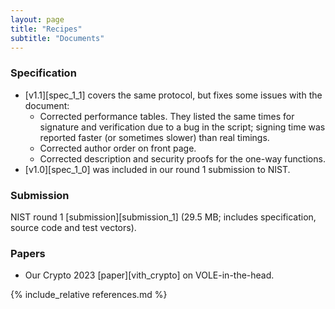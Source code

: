 ```yaml
---
layout: page
title: "Recipes"
subtitle: "Documents"
---
```


### Specification

- [v1.1][spec_1_1] covers the same protocol, but fixes some issues with the document:
  - Corrected performance tables.
    They listed the same times for signature and verification due to a bug in the script; signing time was reported faster (or sometimes slower) than real timings.
  - Corrected author order on front page.
  - Corrected description and security proofs for the one-way functions.
- [v1.0][spec_1_0] was included in our round 1 submission to NIST.

### Submission

NIST round 1 [submission][submission_1] (29.5 MB; includes specification, source code and test vectors).

### Papers

- Our Crypto 2023 [paper][vith_crypto] on VOLE-in-the-head.

{% include_relative references.md %}
